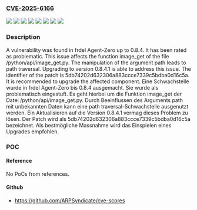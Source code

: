 ### [CVE-2025-6166](https://cve.mitre.org/cgi-bin/cvename.cgi?name=CVE-2025-6166)
![](https://img.shields.io/static/v1?label=Product&message=Agent-Zero&color=blue)
![](https://img.shields.io/static/v1?label=Version&message=&color=brightgreen)
![](https://img.shields.io/static/v1?label=Version&message=0.8.0%20&color=brightgreen)
![](https://img.shields.io/static/v1?label=Version&message=0.8.1%20&color=brightgreen)
![](https://img.shields.io/static/v1?label=Version&message=0.8.2%20&color=brightgreen)
![](https://img.shields.io/static/v1?label=Version&message=0.8.3%20&color=brightgreen)
![](https://img.shields.io/static/v1?label=Version&message=0.8.4%20&color=brightgreen)
![](https://img.shields.io/static/v1?label=Vulnerability&message=Path%20Traversal&color=brightgreen)

### Description

A vulnerability was found in frdel Agent-Zero up to 0.8.4. It has been rated as problematic. This issue affects the function image_get of the file /python/api/image_get.py. The manipulation of the argument path leads to path traversal. Upgrading to version 0.8.4.1 is able to address this issue. The identifier of the patch is 5db74202d632306a883ccce7339c5bdba0d16c5a. It is recommended to upgrade the affected component.
Eine Schwachstelle wurde in frdel Agent-Zero bis 0.8.4 ausgemacht. Sie wurde als problematisch eingestuft. Es geht hierbei um die Funktion image_get der Datei /python/api/image_get.py. Durch Beeinflussen des Arguments path mit unbekannten Daten kann eine path traversal-Schwachstelle ausgenutzt werden. Ein Aktualisieren auf die Version 0.8.4.1 vermag dieses Problem zu lösen. Der Patch wird als 5db74202d632306a883ccce7339c5bdba0d16c5a bezeichnet. Als bestmögliche Massnahme wird das Einspielen eines Upgrades empfohlen.

### POC

#### Reference
No PoCs from references.

#### Github
- https://github.com/ARPSyndicate/cve-scores

